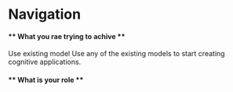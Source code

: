 # Navigation
#### ** What you rae trying to achive **
Use existing model
Use any of the existing models to start creating cognitive applications.

#### ** What is your role **


